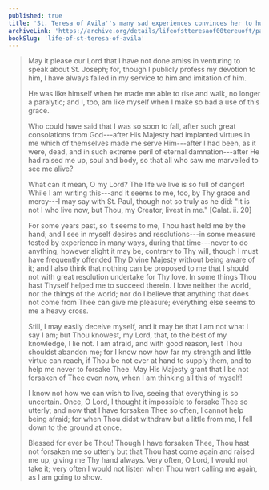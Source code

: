 ```yaml
---
published: true
title: 'St. Teresa of Avila''s many sad experiences convinces her to humbly remain very close to God always, lest she fall into sin again'
archiveLink: 'https://archive.org/details/lifeofstteresaof00tereuoft/page/39?view=theater'
bookSlug: 'life-of-st-teresa-of-avila'
---
```


> May it please our Lord that I have not done amiss in venturing to speak about St. Joseph; for, though I publicly profess my devotion to him, I have always failed in my service to him and imitation of him.
>
> He was like himself when he made me able to rise and walk, no longer a paralytic; and I, too, am like myself when I make so bad a use of this grace.
>
> Who could have said that I was so soon to fall, after such great consolations from God---after His Majesty had implanted virtues in me which of themselves made me serve Him---after I had been, as it were, dead, and in such extreme peril of eternal damnation---after He had raised me up, soul and body, so that all who saw me marvelled to see me alive?
>
> What can it mean, O my Lord? The life we live is so full of danger! While I am writing this---and it seems to me, too, by Thy grace and mercy---I may say with St. Paul, though not so truly as he did: "It is not I who live now, but Thou, my Creator, livest in me." [Calat. ii. 20]
>
> For some years past, so it seems to me, Thou hast held me by the hand; and I see in myself desires and resolutions---in some measure tested by experience in many ways, during that time---never to do anything, however slight it may be, contrary to Thy will, though I must have frequently offended Thy Divine Majesty without being aware of it; and I also think that nothing can be proposed to me that I should not with great resolution undertake for Thy love. In some things Thou hast Thyself helped me to succeed therein. I love neither the world, nor the things of the world; nor do I believe that anything that does not come from Thee can give me pleasure; everything else seems to me a heavy cross.
>
> Still, I may easily deceive myself, and it may be that I am not what I say I am; but Thou knowest, my Lord, that, to the best of my knowledge, I lie not. I am afraid, and with good reason, lest Thou shouldst abandon me; for I know now how far my strength and little virtue can reach, if Thou be not ever at hand to supply them, and to help me never to forsake Thee. May His Majesty grant that I be not forsaken of Thee even now, when I am thinking all this of myself!
>
> I know not how we can wish to live, seeing that everything is so uncertain. Once, O Lord, I thought it impossible to forsake Thee so utterly; and now that I have forsaken Thee so often, I cannot help being afraid; for when Thou didst withdraw but a little from me, I fell down to the ground at once.
>
> Blessed for ever be Thou! Though I have forsaken Thee, Thou hast not forsaken me so utterly but that Thou hast come again and raised me up, giving me Thy hand always. Very often, O Lord, I would not take it; very often I would not listen when Thou wert calling me again, as I am going to show.